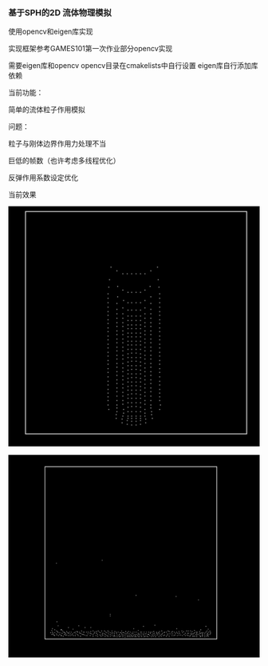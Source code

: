 ### 基于SPH的2D 流体物理模拟

使用opencv和eigen库实现

实现框架参考GAMES101第一次作业部分opencv实现

需要eigen库和opencv
opencv目录在cmakelists中自行设置
eigen库自行添加库依赖

当前功能：

简单的流体粒子作用模拟

问题：

粒子与刚体边界作用力处理不当

巨低的帧数（也许考虑多线程优化）

反弹作用系数设定优化

当前效果

![image](IMAGE/1.png)

![image](IMAGE/2.png)
